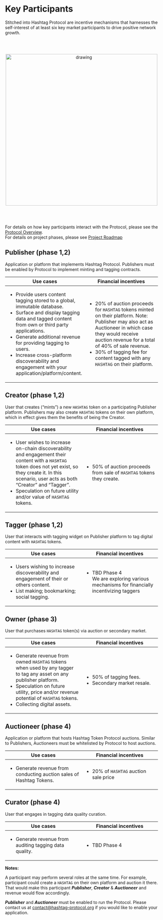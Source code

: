 # Key Participants

Stitched into Hashtag Protocol are incentive mechanisms that
harnesses the self-interest of at least six key market participants to drive
positive network growth.

<!-- markdownlint-disable MD013 MD033-->
<br /><br />
<p align="center"><img src="/assets/img/participants.png" alt="drawing"
width="500"/></p>
<br /><br />
<!-- markdownlint-enable -->

For details on how key participants interact with the Protocol, please see the
[Protocol Overview](/essentials/).  
For details on project phases, please see [Project Roadmap](/essentials/roadmap)

## Publisher (phase 1,2)

Application or platform that implements Hashtag Protocol. Publishers must be
enabled by Protocol to implement minting and tagging contracts.

<!-- markdownlint-disable MD013 MD033-->
<table>
  <thead>
    <tr>
      <th>Use cases</th>
      <th>Financial incentives</th>
    </tr>
  </thead>
  <tbody>
    <tr>
      <td width="50%">
        <ul>
          <li>Provide users content tagging stored to a global, immutable database.</li>
          <li>Surface and display tagging data and tagged content from own or third party applications.</li>
          <li>Generate additional revenue for providing tagging to users.</li>
          <li>Increase cross-platform discoverability and engagement with your application/platform/content.</li>
        </ul>
      </td>
      <td>
        <ul>
          <li>20% of auction proceeds for <code>HASHTAG</code> tokens minted on their platform. Note: Publisher may also act as Auctioneer in which case they would receive auction revenue for a total of 40% of sale revenue.</li>
          <li>30% of tagging fee for content tagged with any <code>HASHTAG</code> on their platform.</li>
        </ul>
      </td>
    </tr>
  </tbody>
</table>
<!-- markdownlint-enable -->

## Creator (phase 1,2)

User that creates (“mints”) a new <code>HASHTAG</code> token on a participating Publisher
platform. Publishers may also create <code>HASHTAG</code> tokens on their own platform, which
in effect gives them the benefits of being the Creator.

<!-- markdownlint-disable MD013 MD033-->
<table>
  <thead>
    <tr>
      <th>Use cases</th>
      <th>Financial incentives</th>
    </tr>
  </thead>
  <tbody>
    <tr>
      <td width="50%">
        <ul>
          <li>User wishes to increase on-chain discoverability and engagement their content with a <code>HASHTAG</code> token does not yet exist, so they create it. In this scenario, user acts as both “Creator” and “Tagger”.</li>
          <li>Speculation on future utility and/or value of <code>HASHTAG</code> tokens.</li>
        </ul>
      </td>
      <td>
        <ul>
          <li>50% of auction proceeds from sale of <code>HASHTAG</code> tokens they create.</li>
        </ul>
      </td>
    </tr>
  </tbody>
</table>
<!-- markdownlint-enable -->

## Tagger (phase 1,2)

User that interacts with tagging widget on Publisher platform to tag digital
content with <code>HASHTAG</code> tokens.

<!-- markdownlint-disable MD013 MD033-->
<table>
  <thead>
    <tr>
      <th>Use cases</th>
      <th>Financial incentives</th>
    </tr>
  </thead>
  <tbody>
    <tr>
      <td width="50%">
        <ul>
          <li>Users wishing to increase discoverability and engagement of their or others content.</li>
          <li>List making; bookmarking; social tagging.</li>
        </ul>
      </td>
      <td>
        <ul>
          <li>TBD Phase 4<br />
          We are exploring various mechanisms for financially incentivizing taggers</li>
        </ul>
      </td>
    </tr>
  </tbody>
</table>
<!-- markdownlint-enable -->

## Owner (phase 3)

User that purchases <code>HASHTAG</code> token(s) via auction or secondary market.

<!-- markdownlint-disable MD013 MD033-->
<table>
  <thead>
    <tr>
      <th>Use cases</th>
      <th>Financial incentives</th>
    </tr>
  </thead>
  <tbody>
    <tr>
      <td width="50%">
        <ul>
          <li>Generate revenue from owned <code>HASHTAG</code> tokens when used by any tagger to tag any asset on any publisher platform.</li>
          <li>Speculation on future utility, price and/or revenue potential of <code>HASHTAG</code> tokens.</li>
          <li>Collecting digital assets.</li>
        </ul>
      </td>
      <td>
        <ul>
          <li>50% of tagging fees.</li>
          <li>Secondary market resale.</li>
        </ul>
      </td>
    </tr>
  </tbody>
</table>
<!-- markdownlint-enable -->

## Auctioneer (phase 4)

Application or platform that hosts Hashtag Token Protocol auctions. Similar to
Publishers, Auctioneers must be whitelisted by Protocol to host auctions.

<!-- markdownlint-disable MD013 MD033-->
<table>
  <thead>
    <tr>
      <th>Use cases</th>
      <th>Financial incentives</th>
    </tr>
  </thead>
  <tbody>
    <tr>
      <td width="50%">
        <ul>
          <li>Generate revenue from conducting auction sales of Hashtag Tokens.</li>
        </ul>
      </td>
      <td>
        <ul>
          <li>20% of <code>HASHTAG</code> auction sale price</li>
        </ul>
      </td>
    </tr>
  </tbody>
</table>
<!-- markdownlint-enable -->

## Curator (phase 4)

User that engages in tagging data quality curation.

<!-- markdownlint-disable MD013 MD033-->
<table>
  <thead>
    <tr>
      <th>Use cases</th>
      <th>Financial incentives</th>
    </tr>
  </thead>
  <tbody>
    <tr>
      <td width="50%">
        <ul>
          <li>Generate revenue from auditing tagging data quality.</li>
        </ul>
      </td>
      <td>
        <ul>
          <li>TBD Phase 4</li>
        </ul>
      </td>
    </tr>
  </tbody>
</table>
<!-- markdownlint-enable -->

**Notes:**

A participant may perform several roles at the same time. For example,
participant could create a <code>HASHTAG</code> on their own platform and auction it there.
That would make this participant **_Publisher_**, **_Creator_** &
**_Auctioneer_** and revenue would flow accordingly.

**_Publisher_** and **_Auctioneer_** must be enabled to run the Protocol. Please
contact us at [contact@hashtag-protocol.org](mailto:contact@hashtag-protocol.org) if you would like to enable your
application.
